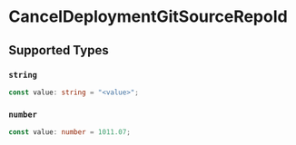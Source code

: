 # CancelDeploymentGitSourceRepoId


## Supported Types

### `string`

```typescript
const value: string = "<value>";
```

### `number`

```typescript
const value: number = 1011.07;
```

